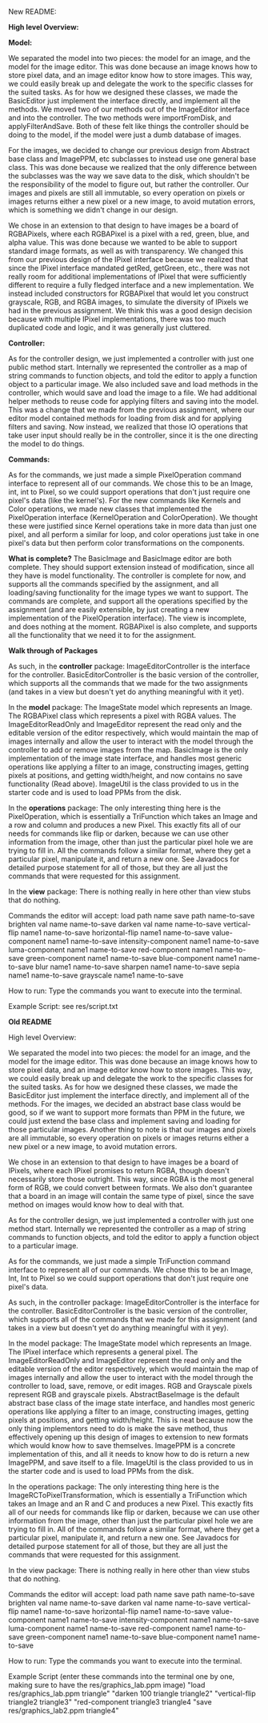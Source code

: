 New README:

**High level Overview:**

**Model:**

We separated the model into two pieces: the model for an image, and the model for the image editor.
This was done because an image knows how to store pixel data, and an image editor know how to store
images. This way, we could easily break up and delegate the work to the specific classes for the
suited tasks. As for how we designed these classes, we made the BasicEditor just implement the
interface directly, and implement all the methods. We moved two of our methods out of the ImageEditor
interface and into the controller. The two methods were importFromDisk, and applyFilterAndSave.
Both of these felt like things the controller should be doing to the model, if the model were just
a dumb database of images. 

For the images, we decided to change our previous design from Abstract base class and ImagePPM, etc 
subclasses to instead use one general base class. This was done because we realized that the only difference 
between the subclasses was the way
we save data to the disk, which shouldn't be the responsibility of the model to figure out, but rather
the controller. Our images and pixels are still all immutable, so every operation on pixels or images returns
either a new pixel or a new image, to avoid mutation errors, which is something we didn't change in our design.

We chose in an extension to that design to have images be a board of RGBAPixels, where each RGBAPixel
is a pixel with a red, green, blue, and alpha value. This was done because we wanted to be able to
support standard image formats, as well as with transparency. We changed this from our previous design of the 
IPixel interface because we realized that since the IPixel interface mandated getRed, getGreen, etc.,
there was not really room for additional implementations of IPixel that were sufficiently different
to require a fully fledged interface and a new implementation. We instead included constructors
for RGBAPixel that would let you construct grayscale, RGB, and RGBA images, to simulate the diversity
of IPixels we had in the previous assignment. We think this was a good design decision because
with multiple IPixel implementations, there was too much duplicated code and logic, and it was
generally just cluttered. 

**Controller:**

As for the controller design, we just implemented a controller with just one public method start.
Internally we represented the controller as a map of string commands to function objects, and told
the editor to apply a function object to a particular image. We also included save and load methods
in the controller, which would save and load the image to a file. We had additional helper methods
to reuse code for applying filters and saving into the model. This was a change that we made from the previous assignment,
where our editor model contained methods for loading from disk and for applying filters and saving.
Now instead, we realized that those IO operations that take user input should really be in the controller,
since it is the one directing the model to do things. 

**Commands:**

As for the commands, we just made a simple PixelOperation command interface to represent all of our
commands. We chose this to be an Image, int, int to Pixel, so we could support operations that don't
just require one pixel's data (like the kernel's). For the new commands like Kernels and Color operations,
we made new classes that implemented the PixelOperation interface (KernelOperation and ColorOperation).
We thought these were justified since Kernel operations take in more data than just one pixel,
and all perform a similar for loop, and color operations just take in one pixel's data but then perform
color transformations on the components. 


**What is complete?**
The BasicImage and BasicImage editor are both complete. They should support extension instead of modification,
since all they have is model functionality. The controller is complete for now, and supports all the commands
specified by the assignment, and all loading/saving functionality for the image types we want to support.
The commands are complete, and support all the operations specified by the assignment (and are easily
extensible, by just creating a new implementation of the PixelOperation interface).
The view is incomplete, and does nothing at the moment. RGBAPixel is also complete,
and supports all the functionality that we need it to for the assignment.


**Walk through of Packages**

As such, in the **controller** package:
ImageEditorController is the interface for the controller.
BasicEditorController is the basic version of the controller, which supports all the commands
that we made for the two assignments (and takes in a view but doesn't yet do anything meaningful with it
yet).

In the **model** package:
The ImageState model which represents an Image.
The RGBAPixel class which represents a pixel with RGBA values.
The ImageEditorReadOnly and ImageEditor represent the read only and the editable version of the
editor respectively, which would maintain the map of images internally and allow the user to
interact with the model through the controller to add or remove images from the map.
BasicImage is the only implementation of the image state interface, and handles most
generic operations like applying a filter to an image, constructing images, getting pixels at
positions, and getting width/height, and now contains no save functionality (Read above).
ImageUtil is the class provided to us in the starter code and is used to load PPMs from the disk.

In the **operations** package:
The only interesting thing here is the PixelOperation, which is essentially a
TriFunction which takes an Image and a row and column and produces a new Pixel. This exactly fits all of
our needs for commands like flip or darken, because we can use other information from the image,
other than just the particular pixel hole we are trying to fill in.
All the commands follow a similar format, where they get a particular pixel, manipulate it, and
return a new one. See Javadocs for detailed purpose statement for all of those, but they are all
just the commands that were requested for this assignment.

In the **view** package:
There is nothing really in here other than view stubs that do nothing.

Commands the editor will accept:
load path name
save path name-to-save
brighten val name name-to-save
darken val name name-to-save
vertical-flip name1 name-to-save
horizontal-flip name1 name-to-save
value-component name1 name-to-save
intensity-component name1 name-to-save
luma-component name1 name-to-save
red-component name1 name-to-save
green-component name1 name-to-save
blue-component name1 name-to-save
blur name1 name-to-save
sharpen name1 name-to-save
sepia name1 name-to-save
grayscale name1 name-to-save

How to run:
Type the commands you want to execute into the terminal.

Example Script: see res/script.txt

**Old README**

High level Overview:

We separated the model into two pieces: the model for an image, and the model for the image editor. This was done because an image knows how to store pixel data, and an image editor know how to store images. This way, we could easily break up and delegate the work to the specific classes for the suited tasks. As for how we designed these classes, we made the BasicEditor just implement the interface directly, and implement all of the methods. For the images, we decided an abstract base class would be good, so if we want to support more formats than PPM in the future, we could just extend the base class and implement saving and loading for those particular images. Another thing to note is that our images and pixels are all immutable, so every operation on pixels or images returns either a new pixel or a new image, to avoid mutation errors.

We chose in an extension to that design to have images be a board of IPixels, where each IPixel promises to return RGBA, though doesn't necessarily store those outright. This way, since RGBA is the most general form of RGB, we could convert between formats. We also don't guarantee that a board in an image will contain the same type of pixel, since the save method on images would know how to deal with that.

As for the controller design, we just implemented a controller with just one method start. Internally we represented the controller as a map of string commands to function objects, and told the editor to apply a function object to a particular image.

As for the commands, we just made a simple TriFunction command interface to represent all of our commands. We chose this to be an Image, Int, Int to Pixel so we could support operations that don't just require one pixel's data.

As such, in the controller package: ImageEditorController is the interface for the controller. BasicEditorController is the basic version of the controller, which supports all of the commands that we made for this assignment (and takes in a view but doesn't yet do anything meaningful with it yey).

In the model package: The ImageState model which represents an Image. The IPixel interface which represents a general pixel. The ImageEditorReadOnly and ImageEditor represent the read only and the editable version of the editor respectively, which would maintain the map of images internally and allow the user to interact with the model through the controller to load, save, remove, or edit images. RGB and Grayscale pixels represent RGB and grayscale pixels. AbstractBaseImage is the default abstract base class of the image state interface, and handles most generic operations like applying a filter to an image, constructing images, getting pixels at positions, and getting width/height. This is neat because now the only thing implementors need to do is make the save method, thus effectively opening up this design of images to extension to new formats which would know how to save themselves. ImagePPM is a concrete implementation of this, and all it needs to know how to do is return a new ImagePPM, and save itself to a file. ImageUtil is the class provided to us in the starter code and is used to load PPMs from the disk.

In the operations package: The only interesting thing here is the ImageRCToPixelTransformation, which is essentially a TriFunction which takes an Image and an R and C and produces a new Pixel. This exactly fits all of our needs for commands like flip or darken, because we can use other information from the image, other than just the particular pixel hole we are trying to fill in. All of the commands follow a similar format, where they get a particular pixel, manipulate it, and return a new one. See Javadocs for detailed purpose statement for all of those, but they are all just the commands that were requested for this assignment.

In the view package: There is nothing really in here other than view stubs that do nothing.

Commands the editor will accept: load path name save path name-to-save brighten val name name-to-save darken val name name-to-save vertical-flip name1 name-to-save horizontal-flip name1 name-to-save value-component name1 name-to-save intensity-component name1 name-to-save luma-component name1 name-to-save red-component name1 name-to-save green-component name1 name-to-save blue-component name1 name-to-save

How to run: Type the commands you want to execute into the terminal.

Example Script (enter these commands into the terminal one by one, making sure to have the res/graphics_lab.ppm image) "load res/graphics_lab.ppm triangle" "darken 100 triangle triangle2" "vertical-flip triangle2 triangle3" "red-component triangle3 triangle4 "save res/graphics_lab2.ppm triangle4"


